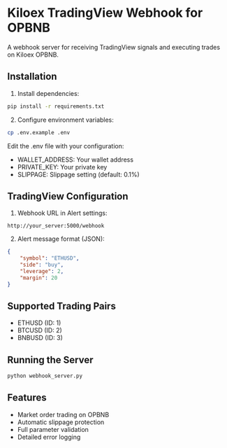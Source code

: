 # Kiloex TradingView Webhook for OPBNB

A webhook server for receiving TradingView signals and executing trades on Kiloex OPBNB.

## Installation

1. Install dependencies:
```bash
pip install -r requirements.txt
```

2. Configure environment variables:
```bash
cp .env.example .env
```
Edit the .env file with your configuration:
- WALLET_ADDRESS: Your wallet address
- PRIVATE_KEY: Your private key
- SLIPPAGE: Slippage setting (default: 0.1%)

## TradingView Configuration

1. Webhook URL in Alert settings:
```
http://your_server:5000/webhook
```

2. Alert message format (JSON):
```json
{
    "symbol": "ETHUSD",
    "side": "buy",
    "leverage": 2,
    "margin": 20
}
```

## Supported Trading Pairs

- ETHUSD (ID: 1)
- BTCUSD (ID: 2)
- BNBUSD (ID: 3)

## Running the Server

```bash
python webhook_server.py
```

## Features

- Market order trading on OPBNB
- Automatic slippage protection
- Full parameter validation
- Detailed error logging